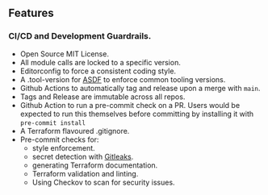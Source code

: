 
## Features

### CI/CD and Development Guardrails.

- Open Source MIT License.
- All module calls are locked to a specific version.
- Editorconfig to force a consistent coding style.
- A .tool-version for [ASDF](https://asdf-vm.com/) to enforce common tooling
  versions.
- Github Actions to automatically tag and release upon a merge with `main`.
- Tags and Release are immutable across all repos.
- Github Action to run a pre-commit check on a PR. Users would be expected to
  run this themselves before committing by installing it with
  `pre-commit install`
- A Terraform flavoured .gitignore.
- Pre-commit checks for:
    - style enforcement.
    - secret detection with [Gitleaks](https://gitleaks.io/).
    - generating Terraform documentation.
    - Terraform validation and linting.
    - Using Checkov to scan for security issues.

